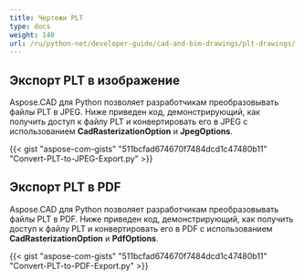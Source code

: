 ```yaml
---
title: Чертежи PLT
type: docs
weight: 140
url: /ru/python-net/developer-guide/cad-and-bim-drawings/plt-drawings/
---
```


## **Экспорт PLT в изображение**

Aspose.CAD для Python позволяет разработчикам преобразовывать файлы PLT в JPEG. Ниже приведен код, демонстрирующий, как получить доступ к файлу PLT и конвертировать его в JPEG с использованием **CadRasterizationOption** и **JpegOptions**.

{{< gist "aspose-com-gists" "511bcfad674670f7484dcd1c47480b11" "Convert-PLT-to-JPEG-Export.py" >}}

## **Экспорт PLT в PDF**

Aspose.CAD для Python позволяет разработчикам преобразовывать файлы PLT в PDF. Ниже приведен код, демонстрирующий, как получить доступ к файлу PLT и конвертировать его в PDF с использованием **CadRasterizationOption** и **PdfOptions**.

{{< gist "aspose-com-gists" "511bcfad674670f7484dcd1c47480b11" "Convert-PLT-to-PDF-Export.py" >}}
